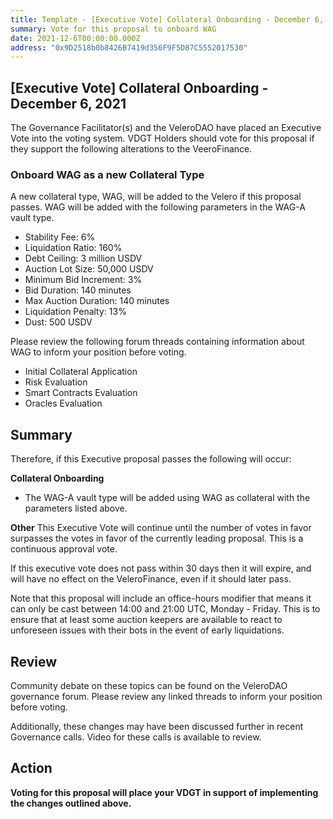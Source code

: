```yaml
---
title: Template - [Executive Vote] Collateral Onboarding - December 6, 2021
summary: Vote for this proposal to onboard WAG
date: 2021-12-6T00:00:00.000Z
address: "0x9D2518b0b8426B7419d356F9F5D87C5552017530"
---
```

## [Executive Vote] Collateral Onboarding - December 6, 2021

The Governance Facilitator(s) and the VeleroDAO have placed an Executive Vote into the voting system. VDGT Holders should vote for this proposal if they support the following alterations to the VeeroFinance.

### Onboard WAG as a new Collateral Type

A new collateral type, WAG, will be added to the Velero if this proposal passes. WAG will be added with the following parameters in the WAG-A vault type.

* Stability Fee: 6%
* Liquidation Ratio: 160%
* Debt Ceiling: 3 million USDV
* Auction Lot Size: 50,000 USDV
* Minimum Bid Increment: 3%
* Bid Duration: 140 minutes
* Max Auction Duration: 140 minutes
* Liquidation Penalty: 13%
* Dust: 500 USDV

Please review the following forum threads containing information about WAG to inform your position before voting.
* Initial Collateral Application
* Risk Evaluation
* Smart Contracts Evaluation
* Oracles Evaluation

## Summary

Therefore, if this Executive proposal passes the following will occur:

**Collateral Onboarding**
* The WAG-A vault type will be added using WAG as collateral with the parameters listed above.

**Other**
This Executive Vote will continue until the number of votes in favor surpasses the votes in favor of the currently leading proposal. This is a continuous approval vote. 

If this executive vote does not pass within 30 days then it will expire, and will have no effect on the VeleroFinance, even if it should later pass. 

Note that this proposal will include an office-hours modifier that means it can only be cast between 14:00 and 21:00 UTC, Monday - Friday. This is to ensure that at least some auction keepers are available to react to unforeseen issues with their bots in the event of early liquidations.

## Review

Community debate on these topics can be found on the VeleroDAO governance forum. Please review any linked threads to inform your position before voting.

Additionally, these changes may have been discussed further in recent Governance calls. Video for these calls is available to review.

## Action

**Voting for this proposal will place your VDGT in support of implementing the changes outlined above.**
